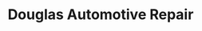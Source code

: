 ---
title: "Douglas Automotive Repair"
url: /peterborough/douglas-automotive-repair/
shop: car repair
---